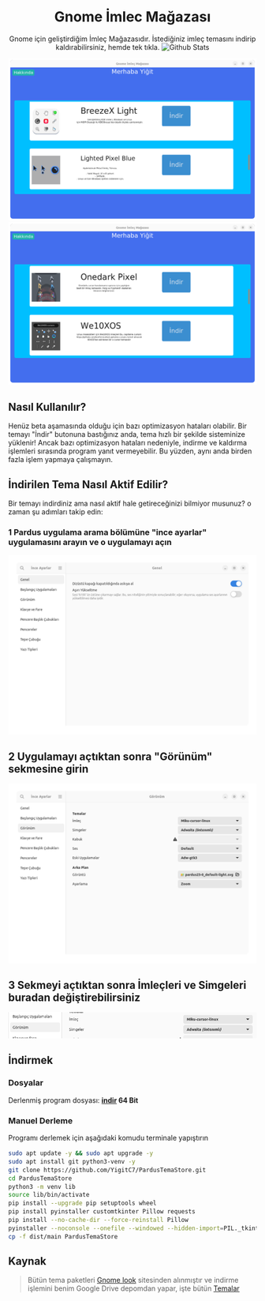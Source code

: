 
<div align="center">

# Gnome İmlec Mağazası

Gnome için geliştirdiğim İmleç Mağazasıdır. İstediğiniz imleç temasını indirip kaldırabilirsiniz, hemde tek tıkla.
  <a>
    <img src="https://github.com/SabanGnc/SabanGnc/assets/139702707/cc75e47a-eda0-498f-bc38-1a9a3e6ea37c" alt="Github Stats" width="1200">
  </a>
  
  ![image](IMG/win/win1.png)
  ![image](IMG/win/win2.png)

</div>

## Nasıl Kullanılır?
Henüz beta aşamasında olduğu için bazı optimizasyon hataları olabilir. Bir temayı "İndir" butonuna bastığınız anda, tema hızlı bir şekilde sisteminize yüklenir! Ancak bazı optimizasyon hataları nedeniyle, indirme ve kaldırma işlemleri sırasında program yanıt vermeyebilir. Bu yüzden, aynı anda birden fazla işlem yapmaya çalışmayın.

## İndirilen Tema Nasıl Aktif Edilir?
Bir temayı indirdiniz ama nasıl aktif hale getireceğinizi bilmiyor musunuz? o zaman şu adımları takip edin:
### 1 Pardus uygulama arama bölümüne "ince ayarlar" uygulamasını arayın ve o uygulamayı açın
![image](IMG/win/ornek.png)
## 2 Uygulamayı açtıktan sonra "Görünüm" sekmesine girin
![image](IMG/win/ornek2.png)
## 3 Sekmeyi açtıktan sonra İmleçleri ve Simgeleri buradan değiştirebilirsiniz
![image](IMG/win/ornek3.png)

## İndirmek

### Dosyalar
Derlenmiş program dosyası: <b><a href="https://github.com/YigitC7/PardusTemaStore/releases/download/b1.0/PardusTemaMagazasi_beta1.0.zip">indir</a> 64 Bit</b>

### Manuel Derleme
Programı derlemek için aşağıdaki komudu terminale yapıştırın
```bash	
sudo apt update -y && sudo apt upgrade -y
sudo apt install git python3-venv -y
git clone https://github.com/YigitC7/PardusTemaStore.git
cd PardusTemaStore
python3 -m venv lib
source lib/bin/activate
pip install --upgrade pip setuptools wheel
pip install pyinstaller customtkinter Pillow requests
pip install --no-cache-dir --force-reinstall Pillow
pyinstaller --noconsole --onefile --windowed --hidden-import=PIL._tkinter_finder --hidden-import=PIL._imagingtk main.py
cp -f dist/main PardusTemaStore
```

## Kaynak
>Bütün tema paketleri <a href="https://www.gnome-look.org/browse/">Gnome look</a> sitesinden alınmıştır ve indirme işlemini benim Google Drive depomdan yapar, işte bütün <a href="https://drive.google.com/drive/folders/1pMVBmQWIJZRVufvMEMjYwO-ck17EqKq1?usp=drive_link">Temalar</a>


